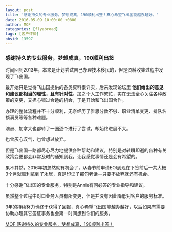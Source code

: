 ```yaml
---
layout: post
title: '感谢持久的专业服务，梦想成真，190顺利出签！真心希望飞出国能越办越好。'
date: 2016-05-09 10:00:00 +0800
author: MOF
categories: [flyabroad]
tags: [客户评价]
bbsid: 13597
---
```


### 感谢持久的专业服务，梦想成真，190顺利出签

时间回到2013年，本来是计划尝试自己办理技术移民的，但是资料收集过程中发现了飞出国。

最开始只是觉得飞出国提供的各类资料很详实，后来发现论坛里 **他们给出的意见和建议都相当的理性，且有针对性**。加之个人工作繁忙，实在无法全心关注各种政策的变更，又担心错过合适的机会，于是开始和飞出国合作。

办理的整体流程并不十分顺利，无奈经历了雅思分数不够、职业清单变更、排队名额满员等等各种难题。

澳洲、加拿大也都转了一圈逐个进行了尝试，却始终进展不大。

也曾灰心叹气，也曾想过放弃。

但是飞出国一路都尽心尽力地提供各种帮助和建议，特别是对转瞬即逝的各种有关政策变更都会非常及时的通知到我，让我感觉事情还是会有希望的。

果不其然，2016年初忽然就有机会了，从春节前申请EOI到现在下签前后一共大概3个月就顺利拿到了永居，真是印证了那句老话—只要不放弃就还有机会。

十分感谢飞出国的专业服务，特别是Annie有问必答的专业指导和建议。

虽然整个过程中对口业务人员有所变更，但是并没有因此降低对客户的服务标准。

3年的持续努力也终于获得了回报，真心希望飞出国能越办越好，以后如果有需要协助办理其它签证事务也会第一时间想到你们的服务。

[MOF 感谢持久的专业服务，梦想成真，190顺利出签！](https://bbs.fcgvisa.com/t/topic/13597)
